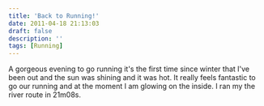 ```yaml
---
title: 'Back to Running!'
date: 2011-04-18 21:13:03
draft: false
description: ''
tags: [Running]
---
```


A gorgeous evening to go running it's the first time since winter that I've been out and the sun was shining and it was hot. It really feels fantastic to go our running and at the moment I am glowing on the inside. I ran my the river route in 21m08s.